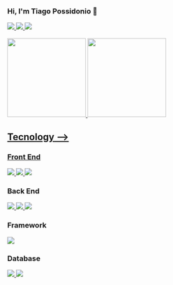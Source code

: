 ### Hi, I'm Tiago Possidonio 🖖
<div>
  <a href="mailto:tiagoeloypossi@gmail.com">
    <img src="https://img.shields.io/badge/Gmail-D14836?style=for-the-badge&logo=gmail&logoColor=white" target="_blak"> 
  </a>
  <a href="https://www.linkedin.com/in/tiago-possidonio/">
    <img src="https://img.shields.io/badge/LinkedIn-0077B5?style=for-the-badge&logo=linkedin&logoColor=white" target="_blak"> 
  </a>
  <a href="https://www.instagram.com/tiagoeloypossi/">
    <img src="https://img.shields.io/badge/Instagram-E4405F?style=for-the-badge&logo=instagram&logoColor=white" target="_blak">
  </a>
</div>

<br>

<div> 
  <a href="https://github.com/CheweeBR">
  <img height="180cm" src="https://github-readme-stats.vercel.app/api?username=CheweeBR&show_icons=true&theme=radical&include_allcommits=true&counts_private=true"/>
  <img height="180cm" src="https://github-readme-stats.vercel.app/api/top-langs/?username=CheweeBR&layout=compact&langs_count=16&theme=radical"/>
</div>

## Tecnology  -->

### Front End

<div style="display: inline_block">
  <a href="https://developer.mozilla.org/en-US/docs/Web/CSS">
    <img src="https://img.shields.io/badge/CSS3-1572B6?style=for-the-badge&logo=css3&logoColor=white">
  </a>
  <a href="https://developer.mozilla.org/en-US/docs/Web/HTML">
    <img src="https://img.shields.io/badge/HTML5-E34F26?style=for-the-badge&logo=html5&logoColor=white">
  </a>
  <a href="https://developer.mozilla.org/en-US/docs/Web/javascript">
    <img src="https://img.shields.io/badge/JavaScript-F7DF1E?style=for-the-badge&logo=javascript&logoColor=black">
  </a>
</div>

### Back End

<div style="display: inline_block">
  <a href="https://devdocs.io/c/">
    <img src="https://img.shields.io/badge/C-00599C?style=for-the-badge&logo=c&logoColor=white">
  </a>
  <a href="https://docs.oracle.com/en/java/javase/21/index.html">
    <img src="https://img.shields.io/badge/Java-ED8B00?style=for-the-badge&logo=openjdk&logoColor=white">
  </a>   
  <a href="https://www.python.org/doc/">
    <img src="https://img.shields.io/badge/Python-3776AB?style=for-the-badge&logo=python&logoColor=white">
  </a>
</div>

### Framework

<div style="display: inline_block">
  <a href="http://expressjs.com">
    <img src="https://img.shields.io/badge/Express.js-404D59?style=for-the-badge">
  </a>
</div>

### Database

<div style="display: inline_block">
  <a href="https://dev.mysql.com/doc/">
    <img src="https://img.shields.io/badge/MySQL-00000F?style=for-the-badge&logo=mysql&logoColor=white">
  </a>
  <a href="https://www.postgresql.org/docs/">
    <img src="https://img.shields.io/badge/PostgreSQL-316192?style=for-the-badge&logo=postgresql&logoColor=white">
  </a>
</div>


